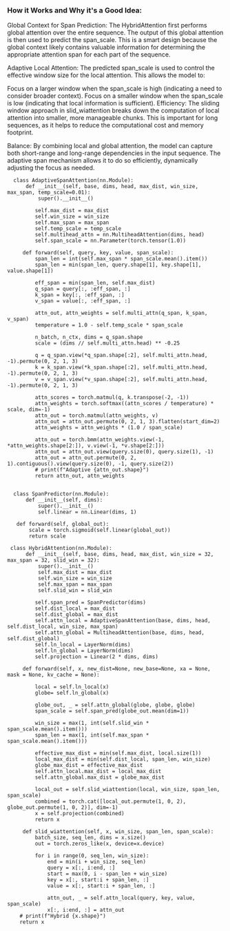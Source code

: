 ### How it Works and Why it's a Good Idea:

Global Context for Span Prediction: The HybridAttention first performs global attention over the entire sequence. The output of this global attention is then used to predict the span_scale. This is a smart design because the global context likely contains valuable information for determining the appropriate attention span for each part of the sequence.

Adaptive Local Attention: The predicted span_scale is used to control the effective window size for the local attention. This allows the model to:

Focus on a larger window when the span_scale is high (indicating a need to consider broader context).
Focus on a smaller window when the span_scale is low (indicating that local information is sufficient).
Efficiency: The sliding window approach in slid_wiattention breaks down the computation of local attention into smaller, more manageable chunks. This is important for long sequences, as it helps to reduce the computational cost and memory footprint.

Balance: By combining local and global attention, the model can capture both short-range and long-range dependencies in the input sequence. The adaptive span mechanism allows it to do so efficiently, dynamically adjusting the focus as needed.


     
      
      
      class AdaptiveSpanAttention(nn.Module):
          def __init__(self, base, dims, head, max_dist, win_size, max_span, temp_scale=0.01):
              super().__init__()

             self.max_dist = max_dist
             self.win_size = win_size
             self.max_span = max_span
             self.temp_scale = temp_scale
             self.multihead_attn = nn.MultiheadAttention(dims, head)
             self.span_scale = nn.Parameter(torch.tensor(1.0))
          
         def forward(self, query, key, value, span_scale):
             span_len = int(self.max_span * span_scale.mean().item())
             span_len = min(span_len, query.shape[1], key.shape[1], value.shape[1])
     
             eff_span = min(span_len, self.max_dist)
             q_span = query[:, :eff_span, :]
             k_span = key[:, :eff_span, :]
             v_span = value[:, :eff_span, :]
     
             attn_out, attn_weights = self.multi_attn(q_span, k_span, v_span)
             temperature = 1.0 - self.temp_scale * span_scale  
     
             n_batch, n_ctx, dims = q_span.shape
             scale = (dims // self.multi_attn.head) ** -0.25
     
             q = q_span.view(*q_span.shape[:2], self.multi_attn.head, -1).permute(0, 2, 1, 3)
             k = k_span.view(*k_span.shape[:2], self.multi_attn.head, -1).permute(0, 2, 1, 3)
             v = v_span.view(*v_span.shape[:2], self.multi_attn.head, -1).permute(0, 2, 1, 3)
     
             attn_scores = torch.matmul(q, k.transpose(-2, -1))
             attn_weights = torch.softmax((attn_scores / temperature) * scale, dim=-1)
             attn_out = torch.matmul(attn_weights, v)
             attn_out = attn_out.permute(0, 2, 1, 3).flatten(start_dim=2)
             attn_weights = attn_weights * (1.0 / span_scale)     
            
             attn_out = torch.bmm(attn_weights.view(-1, *attn_weights.shape[2:]), v.view(-1, *v.shape[2:]))
             attn_out = attn_out.view(query.size(0), query.size(1), -1)
             attn_out = attn_out.permute(0, 2, 1).contiguous().view(query.size(0), -1, query.size(2))    
             # print(f"Adaptive {attn_out.shape}")
             return attn_out, attn_weights
     

      class SpanPredictor(nn.Module):
          def __init__(self, dims):
              super().__init__()
              self.linear = nn.Linear(dims, 1)
   
       def forward(self, global_out):
           scale = torch.sigmoid(self.linear(global_out))
           return scale
       
     class HybridAttention(nn.Module):
          def __init__(self, base, dims, head, max_dist, win_size = 32, max_span = 32, slid_win = 32):
              super().__init__()
              self.max_dist = max_dist
              self.win_size = win_size
              self.max_span = max_span
              self.slid_win = slid_win

             self.span_pred = SpanPredictor(dims)
             self.dist_local = max_dist  
             self.dist_global = max_dist
             self.attn_local = AdaptiveSpanAttention(base, dims, head, self.dist_local, win_size, max_span)
             self.attn_global = MultiheadAttention(base, dims, head, self.dist_global)
             self.ln_local = LayerNorm(dims)
             self.ln_global = LayerNorm(dims)
             self.projection = Linear(2 * dims, dims)
          
         def forward(self, x, new_dist=None, new_base=None, xa = None, mask = None, kv_cache = None):
      
             local = self.ln_local(x)
             globe= self.ln_global(x)
     
             globe_out, _ = self.attn_global(globe, globe, globe)
             span_scale = self.span_pred(globe_out.mean(dim=1)) 
     
             win_size = max(1, int(self.slid_win * span_scale.mean().item()))
             span_len = max(1, int(self.max_span * span_scale.mean().item()))
     
             effective_max_dist = min(self.max_dist, local.size(1))
             local_max_dist = min(self.dist_local, span_len, win_size)
             globe_max_dist = effective_max_dist
             self.attn_local.max_dist = local_max_dist
             self.attn_global.max_dist = globe_max_dist
     
             local_out = self.slid_wiattention(local, win_size, span_len, span_scale)
             combined = torch.cat([local_out.permute(1, 0, 2), globe_out.permute(1, 0, 2)], dim=-1)
             x = self.projection(combined)
             return x
         
         def slid_wiattention(self, x, win_size, span_len, span_scale):
             batch_size, seq_len, dims = x.size()
             out = torch.zeros_like(x, device=x.device)
     
             for i in range(0, seq_len, win_size):
                 end = min(i + win_size, seq_len)
                 query = x[:, i:end, :]
                 start = max(0, i - span_len + win_size)
                 key = x[:, start:i + span_len, :]
                 value = x[:, start:i + span_len, :]
      
                 attn_out, _ = self.attn_local(query, key, value, span_scale)
                 x[:, i:end, :] = attn_out
        # print(f"Hybrid {x.shape}")
        return x
